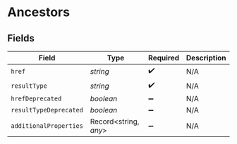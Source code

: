# Ancestors


## Fields

| Field                  | Type                   | Required               | Description            |
| ---------------------- | ---------------------- | ---------------------- | ---------------------- |
| `href`                 | *string*               | :heavy_check_mark:     | N/A                    |
| `resultType`           | *string*               | :heavy_check_mark:     | N/A                    |
| `hrefDeprecated`       | *boolean*              | :heavy_minus_sign:     | N/A                    |
| `resultTypeDeprecated` | *boolean*              | :heavy_minus_sign:     | N/A                    |
| `additionalProperties` | Record<string, *any*>  | :heavy_minus_sign:     | N/A                    |
